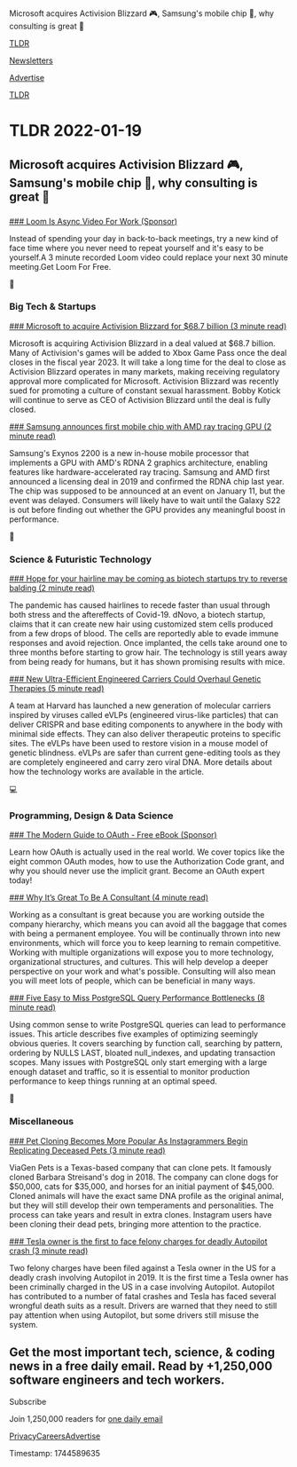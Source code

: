 Microsoft acquires Activision Blizzard 🎮, Samsung's mobile chip 📱, why consulting is great 🥳

[TLDR](/)

[Newsletters](/newsletters)

[Advertise](https://advertise.tldr.tech/)

[TLDR](/)

# TLDR 2022-01-19

## Microsoft acquires Activision Blizzard 🎮, Samsung's mobile chip 📱, why consulting is great 🥳

### 

[### Loom Is Async Video For Work (Sponsor)](https://loom.com/lp/async-video?utm_source=tldr&utm_medium=email&utm_campaign=tldr01)

Instead of spending your day in back-to-back meetings, try a new kind of face time where you never need to repeat yourself and it's easy to be yourself.A 3 minute recorded Loom video could replace your next 30 minute meeting.Get Loom For Free.

📱

### Big Tech & Startups

[### Microsoft to acquire Activision Blizzard for $68.7 billion (3 minute read)](https://www.theverge.com/2022/1/18/22889258/microsoft-activision-blizzard-xbox-acquisition-call-of-duty-overwatch?utm_source=tldrnewsletter)

Microsoft is acquiring Activision Blizzard in a deal valued at $68.7 billion. Many of Activision's games will be added to Xbox Game Pass once the deal closes in the fiscal year 2023. It will take a long time for the deal to close as Activision Blizzard operates in many markets, making receiving regulatory approval more complicated for Microsoft. Activision Blizzard was recently sued for promoting a culture of constant sexual harassment. Bobby Kotick will continue to serve as CEO of Activision Blizzard until the deal is fully closed.

[### Samsung announces first mobile chip with AMD ray tracing GPU (2 minute read)](https://www.theverge.com/2022/1/17/22888966/samsung-exynos-2200-soc-chip-announced-amd-gpu-rdna-2?utm_source=tldrnewsletter)

Samsung's Exynos 2200 is a new in-house mobile processor that implements a GPU with AMD's RDNA 2 graphics architecture, enabling features like hardware-accelerated ray tracing. Samsung and AMD first announced a licensing deal in 2019 and confirmed the RDNA chip last year. The chip was supposed to be announced at an event on January 11, but the event was delayed. Consumers will likely have to wait until the Galaxy S22 is out before finding out whether the GPU provides any meaningful boost in performance.

🚀

### Science & Futuristic Technology

[### Hope for your hairline may be coming as biotech startups try to reverse balding (2 minute read)](https://fortune.com/2022/01/18/hope-for-your-hairline-may-be-coming-as-biotech-startups-try-to-reverse-balding/?utm_source=tldrnewsletter)

The pandemic has caused hairlines to recede faster than usual through both stress and the aftereffects of Covid-19. dNovo, a biotech startup, claims that it can create new hair using customized stem cells produced from a few drops of blood. The cells are reportedly able to evade immune responses and avoid rejection. Once implanted, the cells take around one to three months before starting to grow hair. The technology is still years away from being ready for humans, but it has shown promising results with mice.

[### New Ultra-Efficient Engineered Carriers Could Overhaul Genetic Therapies (5 minute read)](https://singularityhub.com/2022/01/18/new-ultra-efficient-engineered-carriers-could-overhaul-genetic-therapies/?utm_source=tldrnewsletter)

A team at Harvard has launched a new generation of molecular carriers inspired by viruses called eVLPs (engineered virus-like particles) that can deliver CRISPR and base editing components to anywhere in the body with minimal side effects. They can also deliver therapeutic proteins to specific sites. The eVLPs have been used to restore vision in a mouse model of genetic blindness. eVLPs are safer than current gene-editing tools as they are completely engineered and carry zero viral DNA. More details about how the technology works are available in the article.

💻

### Programming, Design & Data Science

[### The Modern Guide to OAuth - Free eBook (Sponsor)](https://fusionauth.io/resources/modern-guide-oauth-ebook/?mtm_campaign=tldr&mtm_source=email)

Learn how OAuth is actually used in the real world. We cover topics like the eight common OAuth modes, how to use the Authorization Code grant, and why you should never use the implicit grant. Become an OAuth expert today!

[### Why It’s Great To Be A Consultant (4 minute read)](https://zwischenzugs.com/2022/01/17/why-its-great-to-be-a-consultant/?utm_source=tldrnewsletter)

Working as a consultant is great because you are working outside the company hierarchy, which means you can avoid all the baggage that comes with being a permanent employee. You will be continually thrown into new environments, which will force you to keep learning to remain competitive. Working with multiple organizations will expose you to more technology, organizational structures, and cultures. This will help develop a deeper perspective on your work and what's possible. Consulting will also mean you will meet lots of people, which can be beneficial in many ways.

[### Five Easy to Miss PostgreSQL Query Performance Bottlenecks (8 minute read)](https://pawelurbanek.com/postgresql-query-bottleneck?utm_source=tldrnewsletter)

Using common sense to write PostgreSQL queries can lead to performance issues. This article describes five examples of optimizing seemingly obvious queries. It covers searching by function call, searching by pattern, ordering by NULLS LAST, bloated null\_indexes, and updating transaction scopes. Many issues with PostgreSQL only start emerging with a large enough dataset and traffic, so it is essential to monitor production performance to keep things running at an optimal speed.

🎁

### Miscellaneous

[### Pet Cloning Becomes More Popular As Instagrammers Begin Replicating Deceased Pets (3 minute read)](https://www.newsweek.com/pet-cloning-becomes-more-popular-instagrammers-begin-replicating-deceased-pets-1670491)

ViaGen Pets is a Texas-based company that can clone pets. It famously cloned Barbara Streisand's dog in 2018. The company can clone dogs for $50,000, cats for $35,000, and horses for an initial payment of $45,000. Cloned animals will have the exact same DNA profile as the original animal, but they will still develop their own temperaments and personalities. The process can take years and result in extra clones. Instagram users have been cloning their dead pets, bringing more attention to the practice.

[### Tesla owner is the first to face felony charges for deadly Autopilot crash (3 minute read)](https://www.theverge.com/2022/1/18/22889768/tesla-autopilot-criminal-charges-la-fatal-crash?utm_source=tldrnewsletter)

Two felony charges have been filed against a Tesla owner in the US for a deadly crash involving Autopilot in 2019. It is the first time a Tesla owner has been criminally charged in the US in a case involving Autopilot. Autopilot has contributed to a number of fatal crashes and Tesla has faced several wrongful death suits as a result. Drivers are warned that they need to still pay attention when using Autopilot, but some drivers still misuse the system.

## Get the most important tech, science, & coding news in a free daily email. Read by +1,250,000 software engineers and tech workers.

Subscribe

Join 1,250,000 readers for [one daily email](/api/latest/tech)

[Privacy](/privacy)[Careers](https://jobs.ashbyhq.com/tldr.tech)[Advertise](/tech/advertise)

Timestamp: 1744589635